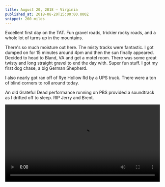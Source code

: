```yaml
---
title: August 20, 2018 — Virginia
published_at: 2018-08-20T15:00:00.000Z
snippet: 260 miles
---
```


Excellent first day on the TAT. Fun gravel roads, trickier rocky roads, and a whole lot of turns up in the mountains.

<BigLazyImage src="https://s3.amazonaws.com/tat.honkytonk.in/03/IMG_2525.jpg" />

There's so much moisture out here. The misty tracks were fantastic. I got dumped on for 15 minutes around 4pm and then the sun finally appeared. Decided to head to Bland, VA and get a motel room. There was some great twisty and long straight gravel to end the day with. Super fun stuff. I got my first dog chase, a big German Shepherd.

<BigLazyImage src="https://s3.amazonaws.com/tat.honkytonk.in/03/IMG_2539.jpg" />

I also nearly got ran off of Rye Hollow Rd by a UPS truck. There were a ton of blind corners to roll around today.

An old Grateful Dead performance running on PBS provided a soundtrack as I drifted off to sleep. RIP Jerry and Brent.

<video controls src="https://s3.amazonaws.com/tat.honkytonk.in/03/IMG_2544.mp4" width="100%">
  Sorry, your browser doesn't support embedded videos.
</video>

